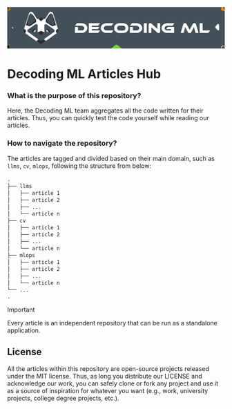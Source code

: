 <img src="https://github.com/DecodingML/.github/blob/main/media/banner_small.png?raw=true">

# Decoding ML Articles Hub

### What is the purpose of this repository?

Here, the Decoding ML team aggregates all the code written for their articles. Thus, you can quickly test the code yourself while reading our articles.

### How to navigate the repository?

The articles are tagged and divided based on their main domain, such as `llms`, `cv`, `mlops`, following the structure from below: 

```
.
├── llms
│   ├── article 1
│   ├── article 2
│   ├── ...
│   └── article n
├── cv
│   ├── article 1
│   ├── article 2
│   ├── ...
│   └── article n
├── mlops
│   ├── article 1
│   ├── article 2
│   ├── ...
│   └── article n
└── ...
.
```

> [!IMPORTANT]  
> Every article is an independent repository that can be run as a standalone application. 

## License

All the articles within this repository are open-source projects released under the MIT license. Thus, as long you distribute our LICENSE and acknowledge our work, you can safely clone or fork any project and use it as a source of inspiration for whatever you want (e.g., work, university projects, college degree projects, etc.).